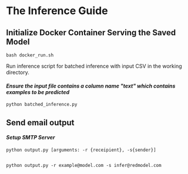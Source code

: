 # The Inference Guide

## Initialize Docker Container Serving the Saved Model

```
bash docker_run.sh
```
Run inference script for batched inference with input CSV in the working directory.

#### _Ensure the input file contains a column name "text" which contains examples to be predicted_


```
python batched_inference.py
```
## Send email output
#### _Setup SMTP Server_


```
python output.py [arguments: -r {receipient}, -s{sender}]


python output.py -r example@model.com -s infer@redmodel.com
```


